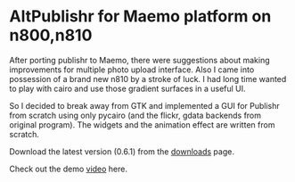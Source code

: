 # AltPublishr for Maemo platform on n800,n810 #

After porting publishr to Maemo, there were suggestions about making improvements for multiple photo upload interface. Also I came into possession of a brand new n810 by a stroke of luck. I had long time wanted to play with cairo and use those gradient surfaces in a useful UI.

So I decided to break away from GTK and implemented a GUI for Publishr from scratch using only pycairo (and the flickr, gdata backends from original program). The widgets and the animation effect are written from scratch.

Download the latest version (0.6.1) from the [downloads](http://code.google.com/p/altcanvas/downloads/list) page.

Check out the demo [video](http://www.youtube.com/watch?v=hhgwP8HcNUo) here.